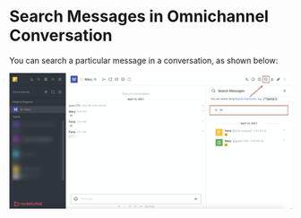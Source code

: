 # Search Messages in Omnichannel Conversation

You can search a particular message in a conversation, as shown below:

![](../../../../.gitbook/assets/image%20%28321%29.png)

